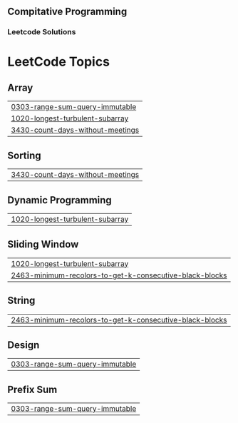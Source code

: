 ## Compitative Programming
### Leetcode Solutions

<!---LeetCode Topics Start-->
# LeetCode Topics
## Array
|  |
| ------- |
| [0303-range-sum-query-immutable](https://github.com/Henok-Enyew/Leetcode-Solutions/tree/master/0303-range-sum-query-immutable) |
| [1020-longest-turbulent-subarray](https://github.com/Henok-Enyew/Leetcode-Solutions/tree/master/1020-longest-turbulent-subarray) |
| [3430-count-days-without-meetings](https://github.com/Henok-Enyew/Leetcode-Solutions/tree/master/3430-count-days-without-meetings) |
## Sorting
|  |
| ------- |
| [3430-count-days-without-meetings](https://github.com/Henok-Enyew/Leetcode-Solutions/tree/master/3430-count-days-without-meetings) |
## Dynamic Programming
|  |
| ------- |
| [1020-longest-turbulent-subarray](https://github.com/Henok-Enyew/Leetcode-Solutions/tree/master/1020-longest-turbulent-subarray) |
## Sliding Window
|  |
| ------- |
| [1020-longest-turbulent-subarray](https://github.com/Henok-Enyew/Leetcode-Solutions/tree/master/1020-longest-turbulent-subarray) |
| [2463-minimum-recolors-to-get-k-consecutive-black-blocks](https://github.com/Henok-Enyew/Leetcode-Solutions/tree/master/2463-minimum-recolors-to-get-k-consecutive-black-blocks) |
## String
|  |
| ------- |
| [2463-minimum-recolors-to-get-k-consecutive-black-blocks](https://github.com/Henok-Enyew/Leetcode-Solutions/tree/master/2463-minimum-recolors-to-get-k-consecutive-black-blocks) |
## Design
|  |
| ------- |
| [0303-range-sum-query-immutable](https://github.com/Henok-Enyew/Leetcode-Solutions/tree/master/0303-range-sum-query-immutable) |
## Prefix Sum
|  |
| ------- |
| [0303-range-sum-query-immutable](https://github.com/Henok-Enyew/Leetcode-Solutions/tree/master/0303-range-sum-query-immutable) |
<!---LeetCode Topics End-->